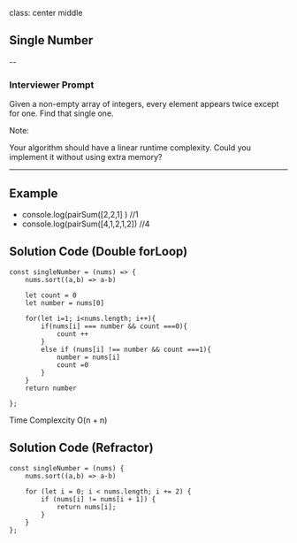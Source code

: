 class: center middle
## **Single Number**

--
### Interviewer Prompt
Given a non-empty array of integers, every element appears twice except for one. Find that single one.

Note:

Your algorithm should have a linear runtime complexity. Could you implement it without using extra memory?

---

## Example

* console.log(pairSum([2,2,1] ) //1
* console.log(pairSum([4,1,2,1,2]) //4


## Solution Code (Double forLoop)
```
const singleNumber = (nums) => {
    nums.sort((a,b) => a-b)

    let count = 0
    let number = nums[0]

    for(let i=1; i<nums.length; i++){
        if(nums[i] === number && count ===0){
            count ++
        }
        else if (nums[i] !== number && count ===1){
            number = nums[i]
            count =0
        }
    }
    return number

};
```
Time Complexcity O(n + n)


## Solution Code (Refractor)
```
const singleNumber = (nums) {
    nums.sort((a,b) => a-b)

    for (let i = 0; i < nums.length; i += 2) {
        if (nums[i] != nums[i + 1]) {
            return nums[i];
        }
    }
};
```
